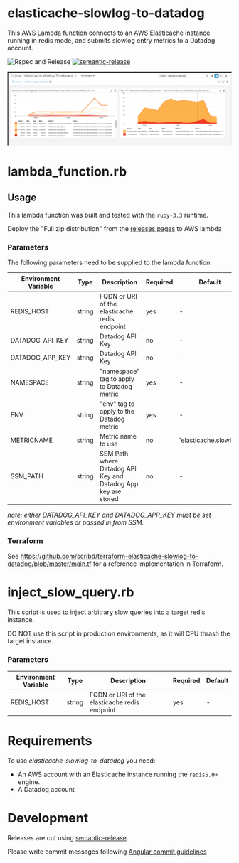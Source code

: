 # elasticache-slowlog-to-datadog

This AWS Lambda function connects to an AWS Elasticache instance running in redis mode,
and submits slowlog entry metrics to a Datadog account. 

![Rspec and Release](https://github.com/scribd/elasticache-slowlog-to-datadog/workflows/Rspec%20and%20Release/badge.svg)
[![semantic-release](https://img.shields.io/badge/%20%20%F0%9F%93%A6%F0%9F%9A%80-semantic--release-e10079.svg)](https://github.com/semantic-release/semantic-release)



![Example Datadog timeboard](images/elasticache-slowlog-to-datadog.png)

# lambda_function.rb

## Usage

This lambda function was built and tested with the `ruby-3.3` runtime.

Deploy the "Full zip distribution" from the [releases pages](https://github.com/scribd/elasticache-slowlog-to-datadog/releases) to AWS lambda

### Parameters

The following parameters need to be supplied to the lambda function. 

Environment Variable | Type   | Description                                                   | Required | Default
---------------------|--------|---------------------------------------------------------------|----------|---------
REDIS_HOST           | string | FQDN or URI of the elasticache redis endpoint                 | yes      | -
DATADOG_API_KEY      | string | Datadog API Key                                               | no       | -
DATADOG_APP_KEY      | string | Datadog API Key                                               | no       | -
NAMESPACE            | string | "namespace" tag to apply to Datadog metric                    | yes      | -
ENV                  | string | "env" tag to apply to the Datadog metric                      | yes      | -
METRICNAME           | string | Metric name to use                                            | no       | 'elasticache.slowlog'
SSM_PATH             | string | SSM Path where Datadog API Key and Datadog App key are stored | no       | -

*note: either DATADOG_API_KEY and DATADOG_APP_KEY must be set environment variables or passed in from SSM.*

### Terraform

See https://github.com/scribd/terraform-elasticache-slowlog-to-datadog/blob/master/main.tf for a reference
implementation in Terraform. 


# inject_slow_query.rb

This script is used to inject arbitrary slow queries into a target redis instance. 

DO NOT use this script in production environments, as it will CPU thrash the target instance.

### Parameters

Environment Variable | Type   | Description                                                   | Required | Default
---------------------|--------|---------------------------------------------------------------|----------|---------
REDIS_HOST           | string | FQDN or URI of the elasticache redis endpoint                 | yes      | -


# Requirements

To use *elasticache-slowlog-to-datadog* you need:

- An AWS account with an Elasticache instance running the `redis5.0+` engine.
- A Datadog account

# Development

Releases are cut using [semantic-release](https://github.com/semantic-release/semantic-release).

Please write commit messages following [Angular commit guidelines](https://github.com/angular/angular.js/blob/master/DEVELOPERS.md#-git-commit-guidelines)

